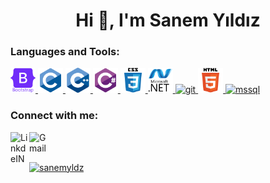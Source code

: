 <h1 align="center">Hi 👋, I'm Sanem Yıldız</h1>   

<h3 align="left">Languages and Tools:</h3>  
<p align="left"> <a href="https://getbootstrap.com" target="_blank" rel="noreferrer"> <img src="https://raw.githubusercontent.com/devicons/devicon/master/icons/bootstrap/bootstrap-plain-wordmark.svg" alt="bootstrap" width="40" height="40"/> </a> <a href="https://www.cprogramming.com/" target="_blank" rel="noreferrer"> <img src="https://raw.githubusercontent.com/devicons/devicon/master/icons/c/c-original.svg" alt="c" width="40" height="40"/> </a> <a href="https://www.w3schools.com/cpp/" target="_blank" rel="noreferrer"> <img src="https://raw.githubusercontent.com/devicons/devicon/master/icons/cplusplus/cplusplus-original.svg" alt="cplusplus" width="40" height="40"/> </a> <a href="https://www.w3schools.com/cs/" target="_blank" rel="noreferrer"> <img src="https://raw.githubusercontent.com/devicons/devicon/master/icons/csharp/csharp-original.svg" alt="csharp" width="40" height="40"/> </a> <a href="https://www.w3schools.com/css/" target="_blank" rel="noreferrer"> <img src="https://raw.githubusercontent.com/devicons/devicon/master/icons/css3/css3-original-wordmark.svg" alt="css3" width="40" height="40"/> </a> <a href="https://dotnet.microsoft.com/" target="_blank" rel="noreferrer"> <img src="https://raw.githubusercontent.com/devicons/devicon/master/icons/dot-net/dot-net-original-wordmark.svg" alt="dotnet" width="40" height="40"/> </a> <a href="https://git-scm.com/" target="_blank" rel="noreferrer"> <img src="https://www.vectorlogo.zone/logos/git-scm/git-scm-icon.svg" alt="git" width="40" height="40"/> </a> <a href="https://www.w3.org/html/" target="_blank" rel="noreferrer"> <img src="https://raw.githubusercontent.com/devicons/devicon/master/icons/html5/html5-original-wordmark.svg" alt="html5" width="40" height="40"/> </a> <a href="https://www.microsoft.com/en-us/sql-server" target="_blank" rel="noreferrer"> <img src="https://www.svgrepo.com/show/303229/microsoft-sql-server-logo.svg" alt="mssql" width="40" height="40"/> </a> </p>
<h3 align="left">Connect with me:</h3>  
<p >  
<a target="_blank" href="https://www.linkedin.com/in/sanem-y%C4%B1ld%C4%B1z-kavuko%C4%9Flu-162a8b172/">
  <img align="left" alt="LinkdeIN" width="30px" src="https://cdn.jsdelivr.net/npm/simple-icons@v3/icons/linkedin.svg"  />
</a>
<a target="_blank" href="mailto:sanemkavukoglu420@gmail.com"><img align="left" alt="Gmail" width="30px" src="https://cdn.jsdelivr.net/npm/simple-icons@v3/icons/gmail.svg" />
</p>  

<br>  <br>
<p align="left"> <img src="https://komarev.com/ghpvc/?username=sanemyldz&label=Profile%20views&color=0e75b6&style=flat" alt="sanemyldz" /> </p>  
